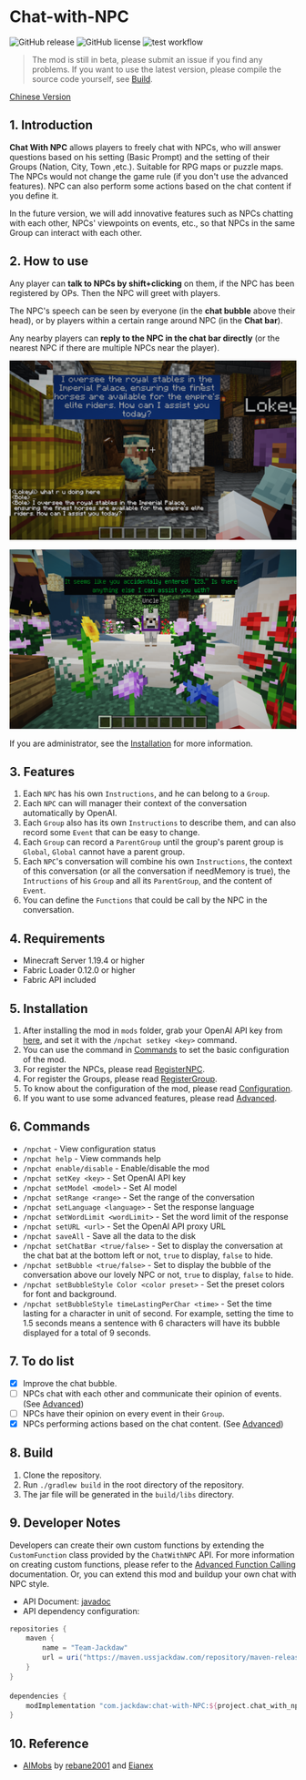 # Chat-with-NPC

![GitHub release](https://img.shields.io/github/v/release/Team-Jackdaw/chat-with-NPC?include_prereleases)
![GitHub license](https://img.shields.io/github/license/Team-Jackdaw/chat-with-NPC)
![test workflow](https://github.com/Team-Jackdaw/chat-with-NPC/actions/workflows/build.yml/badge.svg)

> The mod is still in beta, please submit an issue if you find any problems. If you want to use the latest version,
> please compile the source code yourself, see [Build](#8-build).

[Chinese Version](docs/README_zh.md)

## 1. Introduction

**Chat With NPC** allows players to freely chat with NPCs, who will answer questions based on his setting (Basic Prompt)
and the setting of their Groups (Nation, City, Town ,etc.). Suitable for RPG maps or puzzle maps. The NPCs would not
change the game rule (if you don't use the advanced features). NPC can also perform some actions based on the chat
content if you define it.

In the future version, we will add innovative features such as NPCs chatting with each other, NPCs' viewpoints on
events, etc., so that NPCs in the same Group can interact with each other.

## 2. How to use

Any player can **talk to NPCs by shift+clicking** on them, if the NPC has been registered by OPs. Then the NPC will
greet with players.

The NPC's speech can be seen by everyone (in the **chat bubble** above their head), or by players within a certain range
around NPC (in the **Chat bar**).

Any nearby players can **reply to the NPC in the chat bar directly** (or the nearest NPC if there are multiple NPCs near
the player).

![image](docs/images/bole-min.png)

![image](docs/images/matrix-min.png)

If you are administrator, see the [Installation](#5-installation) for more information.

## 3. Features

1. Each `NPC` has his own `Instructions`, and he can belong to a `Group`.
2. Each `NPC` can will manager their context of the conversation automatically by OpenAI.
3. Each `Group` also has its own `Instructions` to describe them, and can also record some `Event` that can be easy to
   change.
4. Each `Group` can record a `ParentGroup` until the group's parent group is `Global`, `Global` cannot have a parent
   group.
5. Each `NPC`'s conversation will combine his own `Instructions`, the context of this
   conversation (or all the conversation if needMemory is true), the `Intructions` of his `Group` and all
   its `ParentGroup`, and the content of `Event`.
6. You can define the `Functions` that could be call by the NPC in the conversation.

## 4. Requirements

- Minecraft Server 1.19.4 or higher
- Fabric Loader 0.12.0 or higher
- Fabric API included

## 5. Installation

1. After installing the mod in `mods` folder, grab your OpenAI API key
   from [here](https://platform.openai.com/api-keys), and set it with the `/npchat setkey <key>` command.
2. You can use the command in [Commands](#6-commands) to set the basic configuration of the mod.
3. For register the NPCs, please read [RegisterNPC](docs/RegisterNPC.md).
4. For register the Groups, please read [RegisterGroup](docs/RegisterGroup.md).
5. To know about the configuration of the mod, please read [Configuration](docs/Config.md).
6. If you want to use some advanced features, please read [Advanced](docs/Advanced.md).

## 6. Commands

- `/npchat` - View configuration status
- `/npchat help` - View commands help
- `/npchat enable/disable` - Enable/disable the mod
- `/npchat setKey <key>` - Set OpenAI API key
- `/npchat setModel <model>` - Set AI model
- `/npchat setRange <range>` - Set the range of the conversation
- `/npchat setLanguage <language>` - Set the response language
- `/npchat setWordLimit <wordLimit>` - Set the word limit of the response
- `/npchat setURL <url>` - Set the OpenAI API proxy URL
- `/npchat saveAll` - Save all the data to the disk
- `/npchat setChatBar <true/false>` - Set to display the conversation at the chat bat at the bottom left or not, `true` to display, `false` to hide.
- `/npchat setBubble <true/false>` - Set to display the bubble of the conversation above our lovely NPC or not, `true` to display, `false` to hide.
- `/npchat setBubbleStyle Color <color preset>` - Set the preset colors for font and background. 
- `/npchat setBubbleStyle timeLastingPerChar <time>` - Set the time lasting for a character in unit of second. For example, setting the time to 1.5 seconds means a sentence with 6 characters will have its bubble displayed for a total of 9 seconds.

## 7. To do list

- [X] Improve the chat bubble.
- [ ] NPCs chat with each other and communicate their opinion of events. (See [Advanced](docs/Advanced.md))
- [ ] NPCs have their opinion on every event in their `Group`.
- [X] NPCs performing actions based on the chat content. (See [Advanced](docs/Advanced.md))

## 8. Build

1. Clone the repository.
2. Run `./gradlew build` in the root directory of the repository.
3. The jar file will be generated in the `build/libs` directory.

## 9. Developer Notes

Developers can create their own custom functions by extending the `CustomFunction` class provided by the `ChatWithNPC`
API. For more information on creating custom functions, please refer to
the [Advanced Function Calling](docs/Advanced.md) documentation. Or, you can extend this mod and buildup your own chat with NPC style. 

- API Document: [javadoc](https://npchat.doc.ussjackdaw.com)
- API dependency configuration:
```groovy
repositories {
    maven {
        name = "Team-Jackdaw"
        url = uri("https://maven.ussjackdaw.com/repository/maven-releases/")
    }
}

dependencies {
    modImplementation "com.jackdaw:chat-with-NPC:${project.chat_with_npc_version}"
}
```

## 10. Reference

- [AIMobs](https://github.com/rebane2001/aimobs) by [rebane2001](https://github.com/rebane2001)
  and [Eianex](https://github.com/Eianex)
